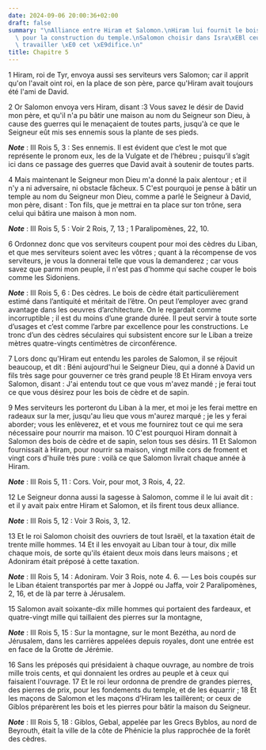 ```yaml
---
date: 2024-09-06 20:00:36+02:00
draft: false
summary: "\nAlliance entre Hiram et Salomon.\nHiram lui fournit le bois n\xE9cessaire\
  \ pour la construction du temple.\nSalomon choisir dans Isra\xEBl ceux qui devaient\
  \ travailler \xE0 cet \xE9difice.\n"
title: Chapitre 5
---
```





1 Hiram, roi de Tyr, envoya aussi ses serviteurs vers Salomon; car il apprit qu'on l'avait oint roi, en la place de son père, parce qu'Hiram avait toujours été l'ami de David.


2 Or Salomon envoya vers Hiram, disant :3 Vous savez le désir de David mon père, et qu'il n'a pu bâtir une maison au nom du Seigneur son Dieu, à cause des guerres qui le menaçaient de toutes parts, jusqu'à ce que le Seigneur eût mis ses ennemis sous la plante de ses pieds.

***Note*** :  III Rois 5, 3 : Ses ennemis. Il est évident que c’est le mot que représente le pronom eux, les de la Vulgate et de l’hébreu ; puisqu’il s’agit ici dans ce passage des guerres que David avait à soutenir de toutes parts.

4 Mais maintenant le Seigneur mon Dieu m'a donné la paix alentour ; et il n'y a ni adversaire, ni obstacle fâcheux. 5 C'est pourquoi je pense à bâtir un temple au nom du Seigneur mon Dieu, comme a parlé le Seigneur à David, mon père, disant : Ton fils, que je mettrai en ta place sur ton trône, sera celui qui bâtira une maison à mon nom.

***Note*** :  III Rois 5, 5 : Voir 2 Rois, 7, 13 ; 1 Paralipomènes, 22, 10.

6 Ordonnez donc que vos serviteurs coupent pour moi des cèdres du Liban, et que mes serviteurs soient avec les vôtres ; quant à la récompense de vos serviteurs, je vous la donnerai telle que vous la demanderez ; car vous savez que parmi mon peuple, il n'est pas d'homme qui sache couper le bois comme les Sidoniens.

***Note*** :  III Rois 5, 6 : Des cèdres. Le bois de cèdre était particulièrement estimé dans l’antiquité et méritait de l’être. On peut l’employer avec grand avantage dans les oeuvres d’architecture. On le regardait comme incorruptible ; il est du moins d’une grande durée. Il peut servir à toute sorte d’usages et c’est comme l’arbre par excellence pour les constructions. Le tronc d’un des cèdres séculaires qui subsistent encore sur le Liban a treize mètres quatre-vingts centimètres de circonférence.

7 Lors donc qu'Hiram eut entendu les paroles de Salomon, il se réjouit beaucoup, et dit : Béni aujourd'hui le Seigneur Dieu, qui a donné à David un fils très sage pour gouverner ce très grand peuple !8 Et Hiram envoya vers Salomon, disant : J'ai entendu tout ce que vous m'avez mandé ; je ferai tout ce que vous désirez pour les bois de cèdre et de sapin.


9 Mes serviteurs les porteront du Liban à la mer, et moi je les ferai mettre en radeaux sur la mer, jusqu'au lieu que vous m'aurez marqué ; je les y ferai aborder; vous les enlèverez, et et vous me fournirez tout ce qui me sera nécessaire pour nourrir ma maison. 10 C'est pourquoi Hiram donnait à Salomon des bois de cèdre et de sapin, selon tous ses désirs. 11 Et Salomon fournissait à Hiram, pour nourrir sa maison, vingt mille cors de froment et vingt cors d'huile très pure : voilà ce que Salomon livrait chaque année à Hiram.

***Note*** :  III Rois 5, 11 : Cors. Voir, pour mot, 3 Rois, 4, 22.

12 Le Seigneur donna aussi la sagesse à Salomon, comme il le lui avait dit : et il y avait paix entre Hiram et Salomon, et ils firent tous deux alliance.

***Note*** :  III Rois 5, 12 : Voir 3 Rois, 3, 12.

13 Et le roi Salomon choisit des ouvriers de tout Israël, et la taxation était de trente mille hommes. 14 Et il les envoyait au Liban tour à tour, dix mille chaque mois, de sorte qu'ils étaient deux mois dans leurs maisons ; et Adoniram était préposé à cette taxation.

***Note*** :  III Rois 5, 14 : Adoniram. Voir 3 Rois, note 4. 6. ― Les bois coupés sur le Liban étaient transportés par mer à Joppé ou Jaffa, voir 2 Paralipomènes, 2, 16, et de là par terre à Jérusalem.


15 Salomon avait soixante-dix mille hommes qui portaient des fardeaux, et quatre-vingt mille qui taillaient des pierres sur la montagne,

***Note*** :  III Rois 5, 15 : Sur la montagne, sur le mont Bezétha, au nord de Jérusalem, dans les carrières appelées depuis royales, dont une entrée est en face de la Grotte de Jérémie.

16 Sans les préposés qui présidaient à chaque ouvrage, au nombre de trois mille trois cents, et qui donnaient les ordres au peuple et à ceux qui faisaient l'ouvrage. 17 Et le roi leur ordonna de prendre de grandes pierres, des pierres de prix, pour les fondements du temple, et de les équarrir ; 18 Et les maçons de Salomon et les maçons d'Hiram les taillèrent; or ceux de Giblos préparèrent les bois et les pierres pour bâtir la maison du Seigneur.

***Note*** :  III Rois 5, 18 : Giblos, Gebal, appelée par les Grecs Byblos, au nord de Beyrouth, était la ville de la côte de Phénicie la plus rapprochée de la forêt des cèdres.


